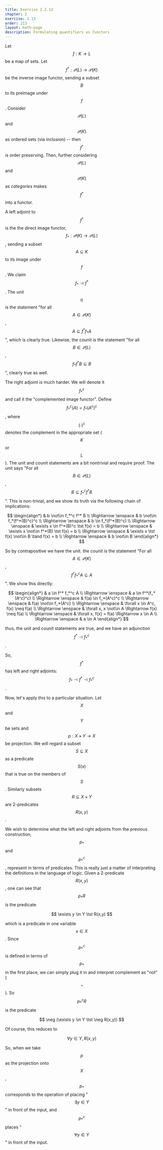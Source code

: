 ```yaml
---
title: Exercise 2.2.13
chapter: 2
exercise: 2.13
order: 213
layout: math-page
description: Formulating quantifiers as functors
---
```


Let $$f : K \rightarrow L$$ be a map of sets.
Let $$f^* : \mathscr{P}(L) \rightarrow \mathscr{P}(K)$$ be the inverse image functor, sending a subset $$B$$ to its preimage under $$f$$.
Consider $$\mathscr{P}(L)$$ and $$\mathscr{P}(K)$$ as ordered sets (via inclusion) -- then $$f^*$$ is order preserving.
Then, further considering $$\mathscr{P}(L)$$ and $$\mathscr{P}(K)$$ as *categories* makes $$f^*$$ into a functor.

A left adjoint to $$f^*$$ is the the direct image functor, $$f_* : \mathscr{P}(K) \rightarrow \mathscr{P}(L)$$, sending a subset $$A \subseteq K$$ to its image under $$f$$.
We claim $$f_* \dashv f^*$$.
The unit $$\eta$$ is the statement "for all $$A \in \mathscr{P}(K)$$, $$A \subseteq f^* f_* A$$", which is clearly true.
Likewise, the counit is the statement "for all $$B \in \mathscr{P}(L)$$, $$f_* f^* B \subseteq B$$", clearly true as well.

The right adjoint is much harder.
We will denote it $$f_*^c$$ and call it the "complemented image functor".
Define $$f_*^c(A) = f_*(A^c)^c$$, where $$(\cdot)^c$$ denotes the complement in the appropriate set ($$K$$ or $$L$$).
The unit and counit statements are a bit nontrivial and require proof.
The unit says "For all $$B \in \mathscr{P}(L)$$, $$B \subseteq f_*^c f^* B$$".
This is non-trivial, and we show its truth via the following chain of implications:

$$
\begin{align*}
& b \not\in f_*^c f^* B \\
\Rightarrow \enspace & b \not\in f_*(f^*(B)^c)^c \\
\Rightarrow \enspace & b \in f_*(f^*(B)^c) \\
\Rightarrow \enspace & \exists x \in f^*(B)^c \tst f(x) = b \\
\Rightarrow \enspace & \exists x \not\in f^*(B) \tst f(x) = b \\
\Rightarrow \enspace & \exists x \tst f(x) \not\in B \tand f(x) = b \\
\Rightarrow \enspace & b \not\in B
\end{align*}
$$

So by contrapositive we have the unit.
the counit is the statement "For all $$A \in \mathscr{P}(K)$$, $$f^* f_*^c A \subseteq A$$".
We show this directly:

$$
\begin{align*}
& a \in f^* f_*^c A \\
\Rightarrow \enspace & a \in f^*(f_*(A^c)^c) \\
\Rightarrow \enspace & f(a) \in f_*(A^c)^c \\
\Rightarrow \enspace & f(a) \not\in f_*(A^c) \\
\Rightarrow \enspace & \forall x \in A^c, f(x) \neq f(a) \\
\Rightarrow \enspace & \forall x, x \not\in A \Rightarrow f(x) \neq f(a)  \\
\Rightarrow \enspace & \forall x, f(x) = f(a) \Rightarrow x \in A \\
\Rightarrow \enspace & a \in A
\end{align*}
$$

thus, the unit and counit statements are true, and we have an adjunction $$f^* \dashv f_*^c$$.

So, $$f^*$$ has left and right adjoints: $$f_* \dashv f^* \dashv f_*^c$$.



Now, let's apply this to a particular situation.
Let $$X$$ and $$Y$$ be sets and $$p : X \times Y \rightarrow X$$ be projection.
We will regard a subset $$S \subseteq X$$ as a predicate $$S(x)$$ that is true on the members of $$S$$.
Similarly subsets $$R \subseteq X \times Y$$ are 2-predicates $$R(x,y)$$.

We wish to determine what the left and right adjoints from the previous construction, $$p_*$$ and $$p_*^c$$, represent in terms of predicates.
This is really just a matter of interpreting the definitions in the language of logic.
Given a 2-predicate $$R(x,y)$$, one can see that $$p_* R$$ is the predicate

$$
\exists y \in Y \tst R(x,y)
$$

which is a predicate in one variable $$x \in X$$.
Since $$p_*^c$$ is defined in terms of $$p_*$$ in the first place, we can simply plug it in and interpret complement as "not" ($$\neg$$).
So $$p_*^c R$$ is the predicate

$$
\neg (\exists y \in Y \tst \neg R(x,y))
$$

Of course, this reduces to

$$
\forall y \in Y, R(x,y)
$$

So, when we take $$p$$ as the projection onto $$X$$, $$p_*$$ corresponds to the operation of placing "$$\exists y \in Y$$" in front of the input, and $$p_*^c$$ places "$$\forall y \in Y$$" in front of the input.
